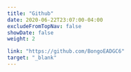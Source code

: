 ```yaml
---
title: "Github"
date: 2020-06-22T23:07:00-04:00
excludeFromTopNav: false
showDate: false
weight: 2

link: "https://github.com/BongoEADGC6"
target: "_blank"
---
```

